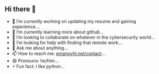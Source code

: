 ## Hi there 👋

<!--
**emanoyhl/emanoyhl** is a ✨ _special_ ✨ repository because its `README.md` (this file) appears on your GitHub profile.

Here are some ideas to get you started:
-->
- 🔭 I’m currently working on updating my resume and gaining experience...
- 🌱 I’m currently learning more about github...
- 👯 I’m looking to collaborate on whatever in the cybersecurity world...
- 🤔 I’m looking for help with finding that remote work...
- 💬 Ask me about anything...
- 📫 How to reach me: <a href="https://emanoyhl.net/contact/" target="_blank">emanoyhl.net/contact</a>...
- 😄 Pronouns: he/him...
- ⚡ Fun fact: i like python...
